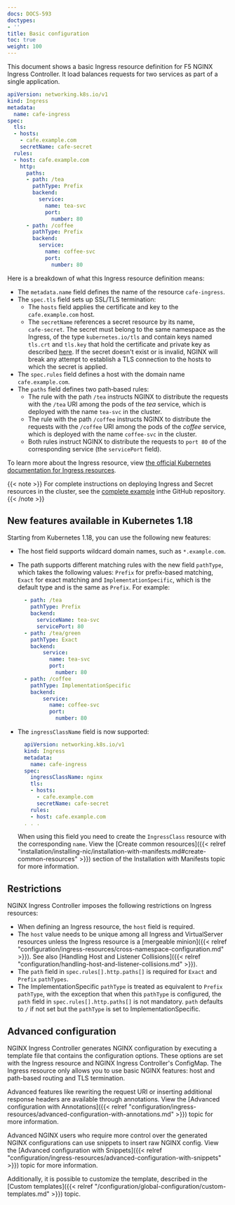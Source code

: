 ```yaml
---
docs: DOCS-593
doctypes:
- ''
title: Basic configuration
toc: true
weight: 100
---
```


This document shows a basic Ingress resource definition for F5 NGINX Ingress Controller. It load balances requests for two services as part of a single application.

```yaml
apiVersion: networking.k8s.io/v1
kind: Ingress
metadata:
  name: cafe-ingress
spec:
  tls:
  - hosts:
    - cafe.example.com
    secretName: cafe-secret
  rules:
  - host: cafe.example.com
    http:
      paths:
      - path: /tea
        pathType: Prefix
        backend:
          service:
            name: tea-svc
            port:
              number: 80
      - path: /coffee
        pathType: Prefix
        backend:
          service:
            name: coffee-svc
            port:
              number: 80
```

Here is a breakdown of what this Ingress resource definition means:

- The `metadata.name` field defines the name of the resource `cafe‑ingress`.
- The `spec.tls` field sets up SSL/TLS termination:
  - The `hosts` field applies the certificate and key to the `cafe.example.com` host.
  - The `secretName` references a secret resource by its name, `cafe‑secret`. The secret must belong to the same namespace as the Ingress, of the type ``kubernetes.io/tls`` and contain keys named ``tls.crt`` and ``tls.key`` that hold the certificate and private key as described [here](https://kubernetes.io/docs/concepts/services-networking/ingress/#tls>). If the secret doesn't exist or is invalid, NGINX will break any attempt to establish a TLS connection to the hosts to which the secret is applied.
- The `spec.rules` field defines a host with the domain name `cafe.example.com`.
- The `paths` field defines two path‑based rules:
  - The rule with the path `/tea` instructs NGINX to distribute the requests with the `/tea` URI among the pods of the *tea* service, which is deployed with the name `tea‑svc` in the cluster.
  - The rule with the path `/coffee` instructs NGINX to distribute the requests with the `/coffee` URI among the pods of the *coffee* service, which is deployed with the name `coffee‑svc` in the cluster.
  - Both rules instruct NGINX to distribute the requests to `port 80` of the corresponding service (the `servicePort` field).

To learn more about the Ingress resource, view [the official Kubernetes documentation for Ingress resources](https://kubernetes.io/docs/concepts/services-networking/ingress/).

{{< note >}} For complete instructions on deploying Ingress and Secret resources in the cluster, see the [complete example](https://github.com/nginxinc/kubernetes-ingress/tree/v3.5.2/examples/ingress-resources/complete-example) inthe GitHub repository. {{< /note >}}


## New features available in Kubernetes 1.18

Starting from Kubernetes 1.18, you can use the following new features:

- The host field supports wildcard domain names, such as `*.example.com`.
- The path supports different matching rules with the new field `pathType`, which takes the following values: `Prefix` for prefix-based matching, `Exact` for exact matching and `ImplementationSpecific`, which is the default type and is the same as `Prefix`. For example:

  ```yaml
    - path: /tea
      pathType: Prefix
      backend:
        serviceName: tea-svc
        servicePort: 80
    - path: /tea/green
      pathType: Exact
      backend:
          service:
            name: tea-svc
            port:
              number: 80
    - path: /coffee
      pathType: ImplementationSpecific
      backend:
          service:
            name: coffee-svc
            port:
              number: 80
  ```

- The `ingressClassName` field is now supported:

  ```yaml
    apiVersion: networking.k8s.io/v1
    kind: Ingress
    metadata:
      name: cafe-ingress
    spec:
      ingressClassName: nginx
      tls:
      - hosts:
        - cafe.example.com
        secretName: cafe-secret
      rules:
      - host: cafe.example.com
    . . .
  ```

  When using this field you need to create the `IngressClass` resource with the corresponding `name`. View the [Create common resources]({{< relref "installation/installing-nic/installation-with-manifests.md#create-common-resources" >}}) section of the Installation with Manifests topic for more information.

## Restrictions

NGINX Ingress Controller imposes the following restrictions on Ingress resources:

- When defining an Ingress resource, the `host` field is required.
- The `host` value needs to be unique among all Ingress and VirtualServer resources unless the Ingress resource is a [mergeable minion]({{< relref "configuration/ingress-resources/cross-namespace-configuration.md" >}}). See also [Handling Host and Listener Collisions]({{< relref "configuration/handling-host-and-listener-collisions.md" >}}).
- The `path` field in `spec.rules[].http.paths[]` is required for `Exact` and `Prefix` `pathTypes`.
- The ImplementationSpecific `pathType` is treated as equivalent to `Prefix` `pathType`, with the exception that when this `pathType` is configured, the `path` field in `spec.rules[].http.paths[]` is not mandatory. `path` defaults to `/` if not set but the `pathType` is set to ImplementationSpecific.

## Advanced configuration

NGINX Ingress Controller generates NGINX configuration by executing a template file that contains the configuration options. These options are set with the Ingress resource and NGINX Ingress Controller's ConfigMap. The Ingress resource only allows you to use basic NGINX features: host and path-based routing and TLS termination. 

Advanced features like rewriting the request URI or inserting additional response headers are available through annotations. View the [Advanced configuration with Annotations]({{< relref "configuration/ingress-resources/advanced-configuration-with-annotations.md" >}}) topic for more information.

Advanced NGINX users who require more control over the generated NGINX configurations can use snippets to insert raw NGINX config. View the [Advanced configuration with Snippets]({{< relref "configuration/ingress-resources/advanced-configuration-with-snippets" >}}) topic for more information. 

Additionally, it is possible to customize the template, described in the [Custom templates]({{< relref "/configuration/global-configuration/custom-templates.md" >}}) topic.

